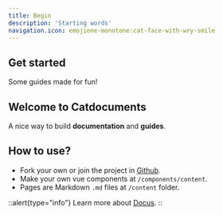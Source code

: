 ```yaml
---
title: Begin
description: 'Starting words'
navigation.icon: emojione-monotone:cat-face-with-wry-smile
---
```


## Get started

Some guides made for fun!

## Welcome to Catdocuments

A nice way to build **documentation** and **guides**.

## How to use?

- Fork your own or join the project in [Github](https://github.com/Catventurist/Catdocnuxt).
- Make your own vue components at `/components/content`.
- Pages are Markdown `.md` files at `/content` folder.

::alert{type="info"}
Learn more about [Docus](https://docus.dev/introduction/project-structure).
::